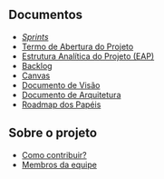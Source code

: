 ## Documentos
- [<i>Sprints</i>](/sprints.md)
- [Termo de Abertura do Projeto]()
- [Estrutura Analítica do Projeto (EAP)](/wbs.md)
- [Backlog]()
- [Canvas]()
- [Documento de Visão](/vision_doc.md)
- [Documento de Arquitetura](/arq_doc.md)
- [Roadmap dos Papéis](/roadmap_all.md)

## Sobre o projeto
- [Como contribuir?](CONTRIBUTING.md)
- [Membros da equipe](members.md)
